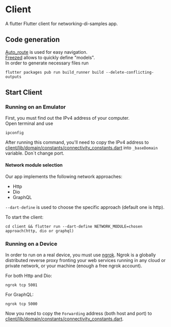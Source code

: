 # Client

A flutter Flutter client for networking-di-samples app.

## Code generation

[Auto_route](https://pub.dev/packages/auto_route) is used for easy navigation.  
[Freezed](https://pub.dev/packages/freezed) allows to quickly define "models".  
In order to generate necessary files run

```
flutter packages pub run build_runner build --delete-conflicting-outputs
```

## Start Client

### Running on an Emulator

First, you must find out the IPv4 address of your computer.  
Open terminal and use

```
ipconfig
```
After running this command, you'll need to copy the IPv4 address to [client/lib/domain/constants/connectivity_constants.dart](./client/lib/domain/constants/connectivity_constants.dart) into `_baseDomain` variable.
Don`t change port.

#### Network module selection

Our app implements the following network approaches:

- Http
- Dio
- GraphQL

`--dart-define` is used to choose the specific approach (default one is http).

To start the client:

```
cd client && flutter run --dart-define NETWORK_MODULE=chosen approach(http, dio or graphql)
```
### Running on a Device

In order to run on a real device, you must use [ngrok](https://ngrok.com). Ngrok is a globally distributed reverse proxy fronting your web services running in any cloud or private network, or your machine (enough a free ngrok account).

For both Http and Dio:
```
ngrok tcp 5001
```

For GraphQL:
```
ngrok tcp 5000
```
Now you need to copy the `Forwarding` address (both host and port) to [client/lib/domain/constants/connectivity_constants.dart](client/lib/domain/constants/connectivity_constants.dart).

